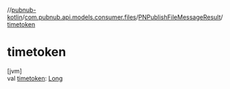 //[pubnub-kotlin](../../../index.md)/[com.pubnub.api.models.consumer.files](../index.md)/[PNPublishFileMessageResult](index.md)/[timetoken](timetoken.md)

# timetoken

[jvm]\
val [timetoken](timetoken.md): [Long](https://kotlinlang.org/api/latest/jvm/stdlib/kotlin/-long/index.html)
